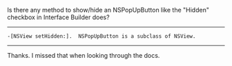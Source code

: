 Is there any method to show/hide an NSPopUpButton like the "Hidden" checkbox in Interface Builder does?

----

    -[NSView setHidden:].  NSPopUpButton is a subclass of NSView.

----

Thanks. I missed that when looking through the docs.
